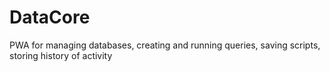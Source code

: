 # DataCore
PWA for managing databases, creating and running queries, saving scripts, storing history of activity
